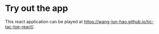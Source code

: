 # Try out the app
This react application can be played at https://wang-jun-hao.github.io/tic-tac-toe-react/.
